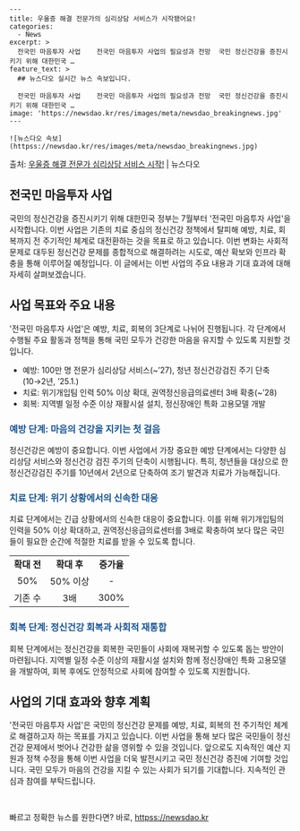     ---
    title: 우울증 해결 전문가의 심리상담 서비스가 시작됐어요!
    categories:
      - News
    excerpt: >
      전국민 마음투자 사업    전국민 마음투자 사업의 필요성과 전망  국민 정신건강을 증진시키기 위해 대한민국 …
    feature_text: >
      ## 뉴스다오 실시간 뉴스 속보입니다.
    
      전국민 마음투자 사업    전국민 마음투자 사업의 필요성과 전망  국민 정신건강을 증진시키기 위해 대한민국 …
    image: 'https://newsdao.kr/res/images/meta/newsdao_breakingnews.jpg'
    ---
    
    ![뉴스다오 속보](httpss://newsdao.kr/res/images/meta/newsdao_breakingnews.jpg)

<p>출처: <a href="httpss://newsdao.kr/4485" rel="dofollow">우울증 해결 전문가 심리상담 서비스 시작!</a> | 뉴스다오</p>

<h2 data-ke-size="size26">전국민 마음투자 사업</h2>
국민의 정신건강을 증진시키기 위해 대한민국 정부는 7월부터 '전국민 마음투자 사업'을 시작합니다. 이번 사업은 기존의 치료 중심의 정신건강 정책에서 탈피해 예방, 치료, 회복까지 전 주기적인 체계로 대전환하는 것을 목표로 하고 있습니다. 이번 변화는 사회적 문제로 대두된 정신건강 문제를 종합적으로 해결하려는 시도로, 예산 확보와 인프라 확충을 통해 이루어질 예정입니다. 이 글에서는 이번 사업의 주요 내용과 기대 효과에 대해 자세히 살펴보겠습니다.

<h2 data-ke-size="size26">사업 목표와 주요 내용</h2>
'전국민 마음투자 사업'은 예방, 치료, 회복의 3단계로 나뉘어 진행됩니다. 각 단계에서 수행될 주요 활동과 정책을 통해 국민 모두가 건강한 마음을 유지할 수 있도록 지원할 것입니다.
<ul>
  <li>예방: 100만 명 전문가 심리상담 서비스(~’27), 청년 정신건강검진 주기 단축(10→2년, ’25.1.)</li>
  <li>치료: 위기개입팀 인력 50% 이상 확대, 권역정신응급의료센터 3배 확충(~’28)</li>
  <li>회복: 지역별 일정 수준 이상 재활시설 설치, 정신장애인 특화 고용모델 개발</li>
</ul>

<h3><span style="color: #1a5490;">예방 단계: 마음의 건강을 지키는 첫 걸음</span></h3>
정신건강은 예방이 중요합니다. 이번 사업에서 가장 중요한 예방 단계에서는 다양한 심리상담 서비스와 정신건강 검진 주기의 단축이 시행됩니다. 특히, 청년들을 대상으로 한 정신건강검진 주기를 10년에서 2년으로 단축하여 조기 발견과 치료가 가능해집니다.

<h3><span style="color: #1a5490;">치료 단계: 위기 상황에서의 신속한 대응</span></h3>
치료 단계에서는 긴급 상황에서의 신속한 대응이 중요합니다. 이를 위해 위기개입팀의 인력을 50% 이상 확대하고, 권역정신응급의료센터를 3배로 확충하여 보다 많은 국민들이 필요한 순간에 적절한 치료를 받을 수 있도록 합니다.
<table>
  <tr>
    <td style="text-align: center; height: 17px;"><b>확대 전</b></td>
    <td style="text-align: center; height: 17px;"><b>확대 후</b></td>
    <td style="text-align: center; height: 17px;"><b>증가율</b></td>
  </tr>
  <tr>
    <td style="text-align: center; height: 17px;">50%</td>
    <td style="text-align: center; height: 17px;">50% 이상</td>
    <td style="text-align: center; height: 17px;">-</td>
  </tr>
  <tr>
    <td style="text-align: center; height: 17px;">기존 수</td>
    <td style="text-align: center; height: 17px;">3배</td>
    <td style="text-align: center; height: 17px;">300%</td>
  </tr>
</table>

<h3><span style="color: #1a5490;">회복 단계: 정신건강 회복과 사회적 재통합</span></h3>
회복 단계에서는 정신건강을 회복한 국민들이 사회에 재복귀할 수 있도록 돕는 방안이 마련됩니다. 지역별 일정 수준 이상의 재활시설 설치와 함께 정신장애인 특화 고용모델을 개발하여, 회복 후에도 안정적으로 사회에 참여할 수 있도록 지원합니다.

<h2 data-ke-size="size26">사업의 기대 효과와 향후 계획</h2>
'전국민 마음투자 사업'은 국민의 정신건강 문제를 예방, 치료, 회복의 전 주기적인 체계로 해결하고자 하는 목표를 가지고 있습니다. 이번 사업을 통해 보다 많은 국민들이 정신건강 문제에서 벗어나 건강한 삶을 영위할 수 있을 것입니다. 앞으로도 지속적인 예산 지원과 정책 수정을 통해 이번 사업을 더욱 발전시키고 국민 정신건강 증진에 기여할 것입니다. 국민 모두가 마음의 건강을 지킬 수 있는 사회가 되기를 기대합니다. 지속적인 관심과 참여를 부탁드립니다.
<p data-ke-size="size16">&nbsp;</p> 

빠르고 정확한 뉴스를 원한다면? 바로, <a href="httpss://newsdao.kr" rel="dofollow">httpss://newsdao.kr</a>


    
